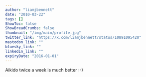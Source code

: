 ```yaml
---
author: "liamjbennett"
date: "2010-03-22"
tags: []
ShowToc: false
ShowBreadCrumbs: false
thumbnail: "/img/main/profile.jpg"
twitter_link: "https://x.com/liamjbennett/status/10891095420"
mastodon_link: ""
bluesky_link: ""
linkedin_link: ""
expiryDate: "2016-01-01"
---
```


Aikido twice a week is much better :-)

